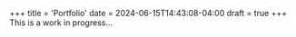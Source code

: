 +++
title = 'Portfolio'
date = 2024-06-15T14:43:08-04:00
draft = true
+++
This is a work in progress...